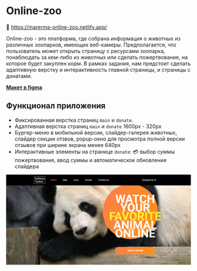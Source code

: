 # Online-zoo
🔗 https://marerma-online-zoo.netlify.app/

Online-zoo - это платформа, где собрана информация о животных из различных зоопарков, имеющих веб-камеры. Предполагается, что пользователь может открыть страницу с ресурсами зоопарка, понаблюдать за кем-либо из животных или сделать пожертвование, на которое будет закуплен корм. В рамках задания, нам предстоит сделать адаптивную верстку и интерактивность главной страницы, и страницы с донатами.

**[Макет в figma](https://www.figma.com/file/ypzT9idgAILaSRVRmDAJxn/online-zoo-3-weeks)**  

## Функционал приложения

- Фиксированная верстка страниц `main` и `donate`.
- Адаптивная верстка страниц `main` и `donate` 1600px - 320px
- Бургер-меню в мобильной версии, слайдер-галерея животных, слайдер секции отзвов, popup-окно для просмотра полной версии отзывов при ширине экрана менее 640px
- Интерактивные элементы на странице `donate`: 💳 выбор суммы пожертвования, ввод суммы и автоматическое обновление слайдера

<img src="./screenshot.png">